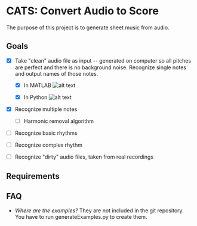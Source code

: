 CATS: Convert Audio to Score
=================

The purpose of this project is to generate sheet music from audio.

Goals
-----

- [x] Take "clean" audio file as input -- generated on computer so all pitches are perfect and there is no background noise. Recognize single notes and output names of those notes.
    - [x] In MATLAB
        ![alt text](https://raw.github.com/crazedgremlin/CATS/master/doc/img/proof_of_concept.png "Spectrogram with Notes Labeled")
    
    - [x] In Python
        ![alt text](https://raw.github.com/crazedgremlin/CATS/master/doc/img/python_implementation.png "Spectrogram with Notes Labeled")
- [x] Recognize multiple notes
    - [ ] Harmonic removal algorithm
- [ ] Recognize basic rhythms
- [ ] Recognize complex rhythm
- [ ] Recognize "dirty" audio files, taken from real recordings


Requirements
------------

FAQ
---

- *Where are the examples?* They are not included in the git repository. You have to run generateExamples.py to create them.

